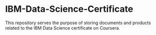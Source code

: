 # IBM-Data-Science-Certificate
This repository serves the purpose of storing documents and products related to the IBM Data Science certificate on Coursera.

